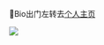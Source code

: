 🤔Bio出门左转去[个人主页](https://dannhiroaki.github.io/)


<p>
  <img src="https://github-readme-stats.vercel.app/api?username=DANNHIROAKI&show_icons=true&theme=vision-friendly-dark">
</p>
